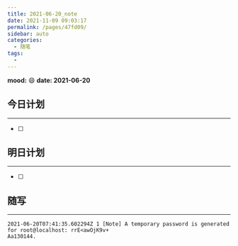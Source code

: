 ```yaml
---
title: 2021-06-20_note
date: 2021-11-09 09:03:17
permalink: /pages/47fd09/
sidebar: auto
categories:
  - 随笔
tags:
  - 
---
```

**mood:** :smile:  																		**date: 2021-06-20**  
## 今日计划  
------
- [ ]  
## 明日计划  
------
- [ ]  
## 随写 
------

```
2021-06-20T07:41:35.602294Z 1 [Note] A temporary password is generated for root@localhost: rrE<awOjK9v+
Aa130144.
```

